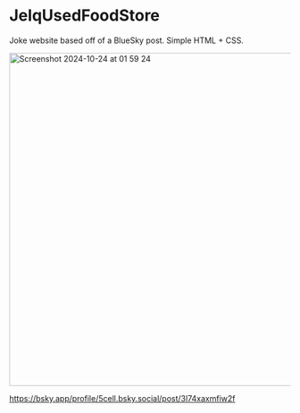 # JelqUsedFoodStore
Joke website based off of a BlueSky post. Simple HTML + CSS.

<img width="596" alt="Screenshot 2024-10-24 at 01 59 24" src="https://github.com/user-attachments/assets/9eaccb12-0ae8-4bf2-8bd9-0804ca60f2cc">


https://bsky.app/profile/5cell.bsky.social/post/3l74xaxmfiw2f
